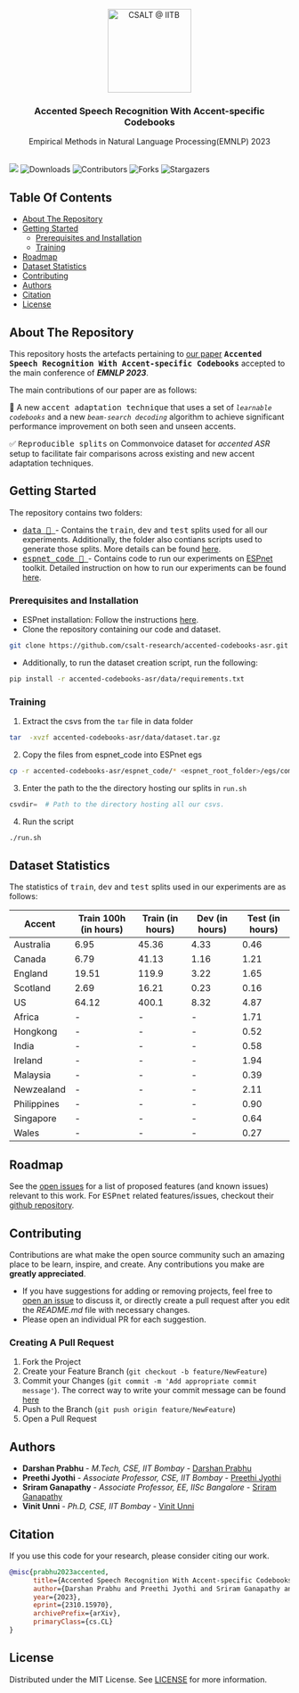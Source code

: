 <p align="center">
  <a href="https://github.com/csalt-research">
    <img src="https://avatars.githubusercontent.com/u/43694569?s=200&v=4" alt="CSALT @ IITB" width="150" height="150">
  </a>
  <h3 align="center">Accented Speech Recognition With Accent-specific Codebooks</h3>
  <p align="center"> Empirical Methods in Natural Language Processing(EMNLP) 2023
    <br/>
    <br/>
  </p>
</p>
  
<a href="https://arxiv.org/abs/2310.15970"> <img src="https://img.shields.io/badge/PDF-Arxiv-teal"></a> ![Downloads](https://img.shields.io/github/downloads/csalt-research/accented-codebooks-asr/total.svg) ![Contributors](https://img.shields.io/github/contributors/csalt-research/accented-codebooks-asr?color=dark-green) ![Forks](https://img.shields.io/github/forks/csalt-research/accented-codebooks-asr?style=social) ![Stargazers](https://img.shields.io/github/stars/csalt-research/accented-codebooks-asr?style=social) 

## Table Of Contents

* [About The Repository](#about-the-repository)
* [Getting Started](#getting-started)
  * [Prerequisites and Installation](#prerequisites-and-installation)
  * [Training](#training)
* [Roadmap](#roadmap)
* [Dataset Statistics](#dataset-statistics)
* [Contributing](#contributing)
* [Authors](#authors)
* [Citation](#citation)
* [License](#license)

## About The Repository

This repository hosts the artefacts pertaining to [our paper](https://arxiv.org/abs/2310.15970) **<samp>Accented Speech Recognition With Accent-specific Codebooks</samp>** accepted to the main conference of  ***EMNLP 2023***.

The main contributions of our paper are as follows:

:mag_right:  A new <samp>accent adaptation technique</samp> that uses a set of *`learnable codebooks`* and a new *`beam-search decoding`* algorithm to achieve significant performance improvement on both seen and unseen accents. 

:white_check_mark: <samp>Reproducible splits</samp> on Commonvoice dataset for *accented ASR* setup to facilitate fair comparisons across existing and new accent adaptation techniques.

## Getting Started

The repository contains two folders:
* [<kbd>data :file_folder: </kbd>](https://github.com/csalt-research/accented-codebooks-asr/tree/main/data) - Contains the <samp>train</samp>, <samp>dev</samp> and <samp>test</samp> splits used for all our experiments. Additionally, the folder also contians scripts used to generate those splits. More details can be found [here](https://github.com/csalt-research/accented-codebooks-asr/tree/main/data).
*  [<kbd>espnet_code :file_folder: </kbd>](https://github.com/csalt-research/accented-codebooks-asr/tree/main/espnet_code) - Contains code to run our experiments on [ESPnet](https://github.com/espnet/espnet) toolkit. Detailed instruction on how to run our experiments can be found [here](#prerequisites-and-installation).


### Prerequisites and Installation

* ESPnet installation: Follow the instructions [here](https://espnet.github.io/espnet/installation.html).
* Clone the repository containing our code and dataset.
```sh
git clone https://github.com/csalt-research/accented-codebooks-asr.git
```
* Additionally, to run the dataset creation script, run the following:
```sh
pip install -r accented-codebooks-asr/data/requirements.txt
```

### Training

1. Extract the csvs from the `tar` file in data folder
```sh
tar  -xvzf accented-codebooks-asr/data/dataset.tar.gz 
```
2. Copy the files from espnet_code into ESPnet egs
```sh
cp -r accented-codebooks-asr/espnet_code/* <espnet_root_folder>/egs/commonvoice/asr1
```
3. Enter the path to the the directory hosting our splits in `run.sh`
```python
csvdir=  # Path to the directory hosting all our csvs.
```
4. Run the script
```sh
./run.sh
```

## Dataset Statistics
The statistics of <samp>train</samp>, <samp>dev</samp> and <samp>test</samp> splits used in our experiments are as follows:

| Accent | Train 100h (in hours) | Train (in hours) | Dev (in hours) | Test (in hours) |
| - | - | - | - | - |
| Australia | 6.95 | 45.36 | 4.33 | 0.46 |
| Canada | 6.79 | 41.13 | 1.16 | 1.21 |
| England | 19.51 | 119.9 | 3.22 | 1.65 |
| Scotland | 2.69 | 16.21 | 0.23 | 0.16 |
| US | 64.12 | 400.1 | 8.32 | 4.87 |
| Africa | - | - | - | 1.71 |
| Hongkong | - | - | - | 0.52 |
| India | - | - | - | 0.58 |
| Ireland | - | - | - | 1.94 |
| Malaysia | - | - | - | 0.39 |
| Newzealand | - | - | - | 2.11 |
| Philippines | - | - | - | 0.90 |
| Singapore | - | - | - | 0.64 |
| Wales | - | - | - | 0.27 |




## Roadmap

See the [open issues](https://github.com/csalt-research/accented-codebooks-asr/issues) for a list of proposed features (and known issues) relevant to this work. For <samp>ESPnet</samp> related features/issues, checkout their [github repository](https://github.com/espnet/espnet/).

## Contributing

Contributions are what make the open source community such an amazing place to be learn, inspire, and create. Any contributions you make are **greatly appreciated**.
* If you have suggestions for adding or removing projects, feel free to [open an issue](https://github.com/csalt-research/accented-codebooks-asr/issues/new) to discuss it, or directly create a pull request after you edit the *README.md* file with necessary changes.
* Please open an individual PR for each suggestion.

### Creating A Pull Request

1. Fork the Project
2. Create your Feature Branch (`git checkout -b feature/NewFeature`)
3. Commit your Changes (`git commit -m 'Add appropriate commit message'`). The correct way to write your commit message can be found [here](https://www.conventionalcommits.org/en/v1.0.0/)
4. Push to the Branch (`git push origin feature/NewFeature`)
5. Open a Pull Request

## Authors

* **Darshan Prabhu** - *M.Tech, CSE, IIT Bombay* - [Darshan Prabhu](https://www.linkedin.com/in/darshan-prabhu/)
* **Preethi Jyothi** - *Associate Professor, CSE, IIT Bombay* - [Preethi Jyothi](https://www.cse.iitb.ac.in/~pjyothi/)
* **Sriram Ganapathy** - *Associate Professor, EE, IISc Bangalore* - [Sriram Ganapathy](http://www.leap.ee.iisc.ac.in/sriram/)
* **Vinit Unni** - *Ph.D, CSE, IIT Bombay* - [Vinit Unni](https://www.linkedin.com/in/vinit-unni/)


## Citation

If you use this code for your research, please consider citing our work.

```bibtex
@misc{prabhu2023accented,
      title={Accented Speech Recognition With Accent-specific Codebooks}, 
      author={Darshan Prabhu and Preethi Jyothi and Sriram Ganapathy and Vinit Unni},
      year={2023},
      eprint={2310.15970},
      archivePrefix={arXiv},
      primaryClass={cs.CL}
}
```

## License

Distributed under the MIT License. See [LICENSE](https://github.com/csalt-research/accented-codebooks-asr/blob/main/LICENSE.md) for more information.
